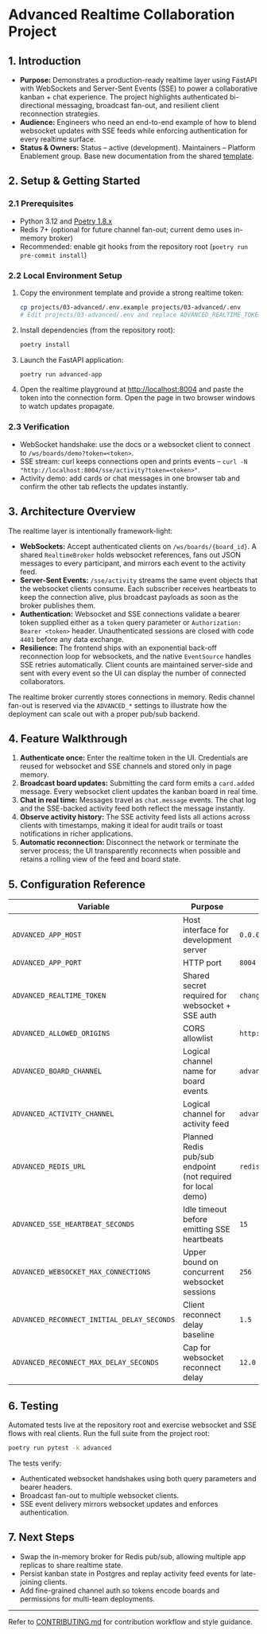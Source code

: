 # Advanced Realtime Collaboration Project

## 1. Introduction

- **Purpose:** Demonstrates a production-ready realtime layer using FastAPI with WebSockets
  and Server-Sent Events (SSE) to power a collaborative kanban + chat experience. The project
  highlights authenticated bi-directional messaging, broadcast fan-out, and resilient client
  reconnection strategies.
- **Audience:** Engineers who need an end-to-end example of how to blend websocket updates with SSE
  feeds while enforcing authentication for every realtime surface.
- **Status & Owners:** Status – active (development). Maintainers – Platform Enablement group. Base new
  documentation from the shared [template](../../docs/template.md).

## 2. Setup & Getting Started

### 2.1 Prerequisites

- Python 3.12 and [Poetry 1.8.x](https://python-poetry.org/)
- Redis 7+ (optional for future channel fan-out; current demo uses in-memory broker)
- Recommended: enable git hooks from the repository root (`poetry run pre-commit install`)

### 2.2 Local Environment Setup

1. Copy the environment template and provide a strong realtime token:

   ```bash
   cp projects/03-advanced/.env.example projects/03-advanced/.env
   # Edit projects/03-advanced/.env and replace ADVANCED_REALTIME_TOKEN
   ```

2. Install dependencies (from the repository root):

   ```bash
   poetry install
   ```

3. Launch the FastAPI application:

   ```bash
   poetry run advanced-app
   ```

4. Open the realtime playground at [http://localhost:8004](http://localhost:8004) and paste the token
   into the connection form. Open the page in two browser windows to watch updates propagate.

### 2.3 Verification

- WebSocket handshake: use the docs or a websocket client to connect to `/ws/boards/demo?token=<token>`.
- SSE stream: curl keeps connections open and prints events – `curl -N "http://localhost:8004/sse/activity?token=<token>"`.
- Activity demo: add cards or chat messages in one browser tab and confirm the other tab reflects the
  updates instantly.

## 3. Architecture Overview

The realtime layer is intentionally framework-light:

- **WebSockets:** Accept authenticated clients on `/ws/boards/{board_id}`. A shared `RealtimeBroker`
  holds websocket references, fans out JSON messages to every participant, and mirrors each event to the
  activity feed.
- **Server-Sent Events:** `/sse/activity` streams the same event objects that the websocket clients
  consume. Each subscriber receives heartbeats to keep the connection alive, plus broadcast payloads as
  soon as the broker publishes them.
- **Authentication:** Websocket and SSE connections validate a bearer token supplied either as a
  `token` query parameter or `Authorization: Bearer <token>` header. Unauthenticated sessions are
  closed with code `4401` before any data exchange.
- **Resilience:** The frontend ships with an exponential back-off reconnection loop for websockets, and
  the native `EventSource` handles SSE retries automatically. Client counts are maintained server-side
  and sent with every event so the UI can display the number of connected collaborators.

The realtime broker currently stores connections in memory. Redis channel fan-out is reserved via the
`ADVANCED_*` settings to illustrate how the deployment can scale out with a proper pub/sub backend.

## 4. Feature Walkthrough

1. **Authenticate once:** Enter the realtime token in the UI. Credentials are reused for websocket and
   SSE channels and stored only in page memory.
2. **Broadcast board updates:** Submitting the card form emits a `card.added` message. Every websocket
   client updates the kanban board in real time.
3. **Chat in real time:** Messages travel as `chat.message` events. The chat log and the SSE-backed
   activity feed both reflect the message instantly.
4. **Observe activity history:** The SSE activity feed lists all actions across clients with timestamps,
   making it ideal for audit trails or toast notifications in richer applications.
5. **Automatic reconnection:** Disconnect the network or terminate the server process; the UI
   transparently reconnects when possible and retains a rolling view of the feed and board state.

## 5. Configuration Reference

| Variable | Purpose | Default |
| --- | --- | --- |
| `ADVANCED_APP_HOST` | Host interface for development server | `0.0.0.0` |
| `ADVANCED_APP_PORT` | HTTP port | `8004` |
| `ADVANCED_REALTIME_TOKEN` | Shared secret required for websocket + SSE auth | `change-me-realtime` |
| `ADVANCED_ALLOWED_ORIGINS` | CORS allowlist | `http://localhost:3000,http://127.0.0.1:3000` |
| `ADVANCED_BOARD_CHANNEL` | Logical channel name for board events | `advanced:board` |
| `ADVANCED_ACTIVITY_CHANNEL` | Logical channel for activity feed | `advanced:activity` |
| `ADVANCED_REDIS_URL` | Planned Redis pub/sub endpoint (not required for local demo) | `redis://:app@localhost:6379/2` |
| `ADVANCED_SSE_HEARTBEAT_SECONDS` | Idle timeout before emitting SSE heartbeats | `15` |
| `ADVANCED_WEBSOCKET_MAX_CONNECTIONS` | Upper bound on concurrent websocket sessions | `256` |
| `ADVANCED_RECONNECT_INITIAL_DELAY_SECONDS` | Client reconnect delay baseline | `1.5` |
| `ADVANCED_RECONNECT_MAX_DELAY_SECONDS` | Cap for websocket reconnect delay | `12.0` |

## 6. Testing

Automated tests live at the repository root and exercise websocket and SSE flows with real clients.
Run the full suite from the project root:

```bash
poetry run pytest -k advanced
```

The tests verify:

- Authenticated websocket handshakes using both query parameters and bearer headers.
- Broadcast fan-out to multiple websocket clients.
- SSE event delivery mirrors websocket updates and enforces authentication.

## 7. Next Steps

- Swap the in-memory broker for Redis pub/sub, allowing multiple app replicas to share realtime state.
- Persist kanban state in Postgres and replay activity feed events for late-joining clients.
- Add fine-grained channel auth so tokens encode boards and permissions for multi-team deployments.

---

Refer to [CONTRIBUTING.md](../../CONTRIBUTING.md) for contribution workflow and style guidance.
